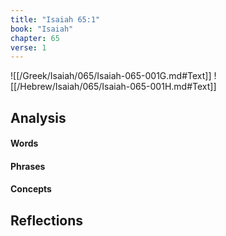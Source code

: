 ```yaml
---
title: "Isaiah 65:1"
book: "Isaiah"
chapter: 65
verse: 1
---
```

![[/Greek/Isaiah/065/Isaiah-065-001G.md#Text]]
![[/Hebrew/Isaiah/065/Isaiah-065-001H.md#Text]]

## Analysis

#### Words

#### Phrases

#### Concepts

## Reflections
